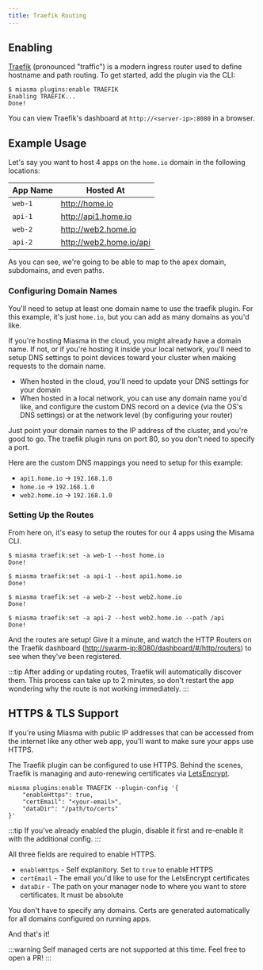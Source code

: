 ```yaml
---
title: Traefik Routing
---
```


## Enabling

[Traefik](https://traefik.io) (pronounced "traffic") is a modern ingress router used to define hostname and path routing. To get started, add the plugin via the CLI:

```bash:no-line-numbers{1}
$ miasma plugins:enable TRAEFIK
Enabling TRAEFIK...
Done!
```

You can view Traefik's dashboard at `http://<server-ip>:8080` in a browser.

## Example Usage

Let's say you want to host 4 apps on the `home.io` domain in the following locations:

| App Name | Hosted At                 |
| -------- | ------------------------- |
| `web-1`  | <http://home.io>          |
| `api-1`  | <http://api1.home.io>     |
| `web-2`  | <http://web2.home.io>     |
| `api-2`  | <http://web2.home.io/api> |

As you can see, we're going to be able to map to the apex domain, subdomains, and even paths.

### Configuring Domain Names

You'll need to setup at least one domain name to use the traefik plugin. For this example, it's just `home.io`, but you can add as many domains as you'd like.

If you're hosting Miasma in the cloud, you might already have a domain name. If not, or if you're hosting it inside your local network, you'll need to setup DNS settings to point devices toward your cluster when making requests to the domain name.

- When hosted in the cloud, you'll need to update your DNS settings for your domain
- When hosted in a local network, you can use any domain name you'd like, and configure the custom DNS record on a device (via the OS's DNS settings) or at the network level (by configuring your router)

Just point your domain names to the IP address of the cluster, and you're good to go. The traefik plugin runs on port 80, so you don't need to specify a port.

Here are the custom DNS mappings you need to setup for this example:

- `api1.home.io` &rarr; `192.168.1.0`
- `home.io` &rarr; `192.168.1.0`
- `web2.home.io` &rarr; `192.168.1.0`

### Setting Up the Routes

From here on, it's easy to setup the routes for our 4 apps using the Misama CLI.

```bash:no-line-numbers{1,4,7,10}
$ miasma traefik:set -a web-1 --host home.io
Done!

$ miasma traefik:set -a api-1 --host api1.home.io
Done!

$ miasma traefik:set -a web-2 --host web2.home.io
Done!

$ miasma traefik:set -a api-2 --host web2.home.io --path /api
Done!
```

And the routes are setup! Give it a minute, and watch the HTTP Routers on the Traefik dashboard (<http://swarm-ip:8080/dashboard/#/http/routers>) to see when they've been registered.

:::tip
After adding or updating routes, Traefik will automatically discover them. This process can take up to 2 minutes, so don't restart the app wondering why the route is not working immediately.
:::

## HTTPS & TLS Support

If you're using Miasma with public IP addresses that can be accessed from the internet like any other web app, you'll want to make sure your apps use HTTPS.

The Traefik plugin can be configured to use HTTPS. Behind the scenes, Traefik is managing and auto-renewing certificates via [LetsEncrypt](https://letsencrypt.org/).

```bash:no-line-numbers
miasma plugins:enable TRAEFIK --plugin-config '{
    "enableHttps": true,
    "certEmail": "<your-email>",
    "dataDir": "/path/to/certs"
}'
```

:::tip
If you've already enabled the plugin, disable it first and re-enable it with the additional config.
:::

All three fields are required to enable HTTPS.

- `enableHttps` - Self explanitory. Set to `true` to enable HTTPS
- `certEmail` - The email you'd like to use for the LetsEncrypt certificates
- `dataDir` - The path on your manager node to where you want to store certificates. It must be absolute  

You don't have to specify any domains. Certs are generated automatically for all domains configured on running apps.

And that's it!

:::warning
Self managed certs are not supported at this time. Feel free to open a PR!
:::
